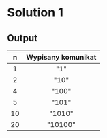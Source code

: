 # Solution 1

## Output

|  n  | Wypisany komunikat |
| :-: | :----------------: |
|  1  |         "1"        |
|  2  |        "10"        |
|  4  |        "100"       |
|  5  |        "101"       |
|  10 |       "1010"       |
|  20 |       "10100"      |